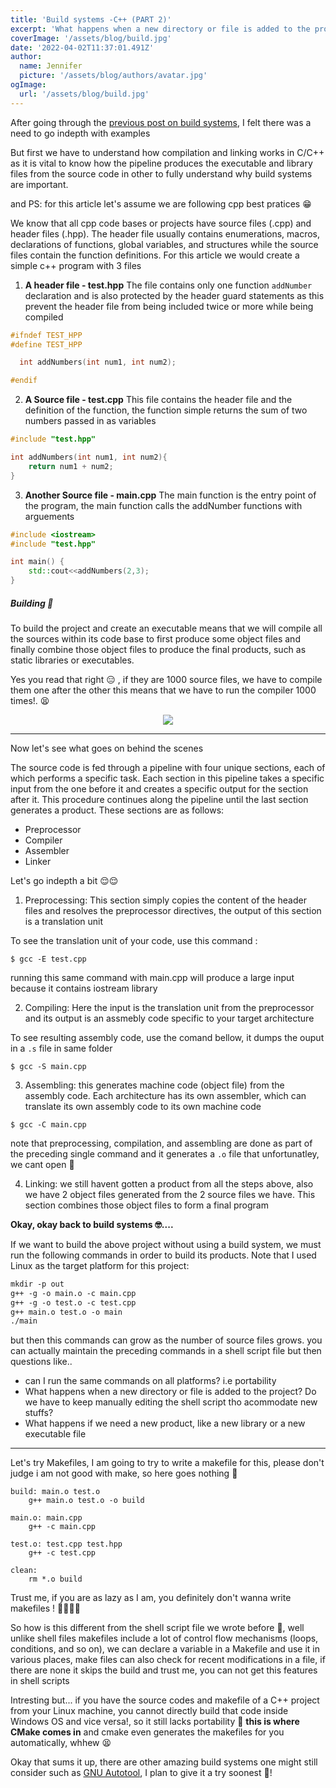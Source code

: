 ```yaml
---
title: 'Build systems -C++ (PART 2)'
excerpt: 'What happens when a new directory or file is added to the project? Do we have to keep manually editing the build script tho acommodate new stuffs? 🤦'
coverImage: '/assets/blog/build.jpg'
date: '2022-04-02T11:37:01.491Z'
author:
  name: Jennifer
  picture: '/assets/blog/authors/avatar.jpg'
ogImage:
  url: '/assets/blog/build.jpg'
---
```


After going through the [previous post on build systems](/posts/buildsystems/), I felt there was a need to go indepth with examples 

But first we have to understand how compilation and linking works in C/C++ as it is vital to know how the pipeline produces the executable and library files from the source code in other to fully understand why build systems are important.

and PS: for this article let's assume we are following cpp best pratices 😁

We know that all cpp code bases or projects have source files (.cpp) and header files (.hpp). The header file usually contains enumerations, macros,  declarations of functions, global variables, and structures while the source files contain the function definitions. For this article we would create a simple c++ program with 3 files 

1. **A header file - test.hpp**
The file contains only one function `addNumber` declaration and is also protected by the header guard statements as this prevent the header file from being included twice or more while being compiled
```c++
#ifndef TEST_HPP
#define TEST_HPP

  int addNumbers(int num1, int num2);

#endif
```

2. **A Source file - test.cpp**
This file contains the header file and the definition of the function, the function simple returns the sum of two numbers passed in as variables
```c++
#include "test.hpp"

int addNumbers(int num1, int num2){
    return num1 + num2;
}
```

3. **Another Source file - main.cpp**
The main function is the entry point of the program, the main function calls the addNumber functions with arguements
```c++
#include <iostream>
#include "test.hpp"

int main() {
    std::cout<<addNumbers(2,3);
}
```

##### Building  🙂
To build the project and create an executable means that we will compile all the sources within its code base to first produce some object files and finally combine those object files to produce the final products, such as static libraries or executables.

Yes you read that right 😑 , if they are 1000 source files, we have to compile them one after the other this means that we have to run the compiler 1000 times!. 😫 

<p align="center">
    <img src="/assets/gifs/6E2.gif">
</p>

---

Now let's see what goes on behind the scenes

The source code is fed through a pipeline with four unique sections, each of which performs a specific task. Each section in this pipeline takes a specific input from the one before it and creates a specific output for the section after it. This procedure continues along the pipeline until the last section generates a product. These sections are as follows:
- Preprocessor
- Compiler
- Assembler
- Linker

Let's go indepth a bit 😌😌

1. Preprocessing: This section simply copies the content of the header files and resolves the preprocessor directives, the output of this section is a translation unit

To see the translation unit of your code, use this command :
```
$ gcc -E test.cpp
```
running this same command with main.cpp will produce a large input because it contains iostream library

2. Compiling: Here the input is the translation unit from the preprocessor and its output is an assmebly code specific to your target architecture

To see resulting assembly code, use the comand bellow, it dumps the ouput in a `.s` file in same folder
```
$ gcc -S main.cpp
```

3. Assembling: this generates machine code (object file) from the assembly code. Each architecture has its own assembler, which can translate its own assembly code to its own machine code

```
$ gcc -C main.cpp
```
note that preprocessing, compilation, and assembling are done as part of the preceding single command and it generates a `.o` file that unfortunatley, we cant open 🤷

4. Linking: we still havent gotten a product from all the steps above, also we have 2 object files generated from the 2 source files we have. This section combines those object files to form a final program

**Okay, okay back to build systems 🤓....**

If we want to build the above project without using a build system, we must run the following commands in order to build its products. Note that I used Linux as the target platform for this project:

```markdown
mkdir -p out
g++ -g -o main.o -c main.cpp
g++ -g -o test.o -c test.cpp
g++ main.o test.o -o main
./main
```

but then this commands can grow as the number of source files grows. you can actually maintain the preceding commands in a shell script file but then questions like..

- can I run the same commands on all platforms? i.e portability 
- What happens when a new directory or file is added to the project? Do we have to keep manually editing the shell script tho acommodate new stuffs?
- What happens if we need a new product, like a new library or a new executable file

---

Let's try Makefiles, I am going to try to write a makefile for this, please don't judge i am not good with make, so here goes nothing 🙈


```
build: main.o test.o
    g++ main.o test.o -o build

main.o: main.cpp
    g++ -c main.cpp

test.o: test.cpp test.hpp
    g++ -c test.cpp

clean: 
    rm *.o build
``` 

Trust me, if you are as lazy as I am, you definitely don't wanna write makefiles ! 🏃🏾‍♂️😂

So how is this different from the shell script file we wrote before  🤔, well unlike shell files makefiles include a lot of control flow mechanisms (loops, conditions, and so on), we can declare a variable in a Makefile and use it in various places, make files can also check for recent modifications in a file, if there are none it skips the build and trust me, you can not get this features in shell scripts 

Intresting but... if you have the source codes and makefile of a C++ project from your Linux machine, you cannot directly build that code inside Windows OS and vice versa!, so it still lacks portability 🤷 **this is where CMake comes in** and cmake even generates the makefiles for you automatically, whhew 😫

Okay that sums it up, there are other amazing build systems one might still consider such as [GNU Autotool](https://en.wikipedia.org/wiki/GNU_Autotools), I plan to give it a try soonest 🙂!


